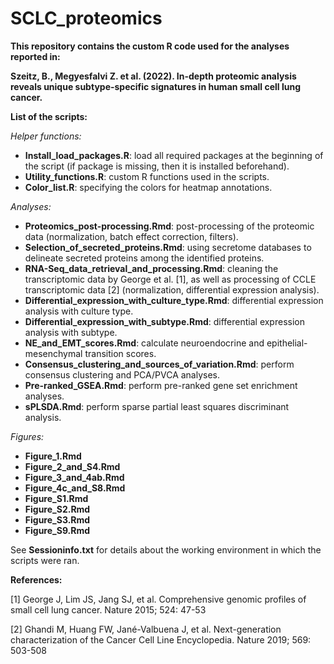 # SCLC_proteomics

**This repository contains the custom R code used for the analyses reported in:**

**Szeitz, B., Megyesfalvi Z. et al. (2022). In-depth proteomic analysis reveals unique subtype-specific signatures in human small cell lung cancer.** 


**List of the scripts:**

*Helper functions:*

- **Install_load_packages.R**: load all required packages at the beginning of the script (if package is missing, then it is installed beforehand).
- **Utility_functions.R**: custom R functions used in the scripts.
- **Color_list.R**: specifying the colors for heatmap annotations.

*Analyses:*

- **Proteomics_post-processing.Rmd**: post-processing of the proteomic data (normalization, batch effect correction, filters).
- **Selection_of_secreted_proteins.Rmd**: using secretome databases to delineate secreted proteins among the identified proteins.
- **RNA-Seq_data_retrieval_and_processing.Rmd**: cleaning the transcriptomic data by George et al. [1], as well as processing of CCLE transcriptomic data [2] (normalization, differential expression analysis).
- **Differential_expression_with_culture_type.Rmd**: differential expression analysis with culture type.
- **Differential_expression_with_subtype.Rmd**: differential expression analysis with subtype.
- **NE_and_EMT_scores.Rmd**: calculate neuroendocrine and epithelial-mesenchymal transition scores.
- **Consensus_clustering_and_sources_of_variation.Rmd**: perform consensus clustering and PCA/PVCA analyses.
- **Pre-ranked_GSEA.Rmd**: perform pre-ranked gene set enrichment analyses.
- **sPLSDA.Rmd**: perform sparse partial least squares discriminant analysis.

*Figures:*

- **Figure_1.Rmd**
- **Figure_2_and_S4.Rmd**
- **Figure_3_and_4ab.Rmd**
- **Figure_4c_and_S8.Rmd**
- **Figure_S1.Rmd**
- **Figure_S2.Rmd**
- **Figure_S3.Rmd**
- **Figure_S9.Rmd**

See **Sessioninfo.txt** for details about the working environment in which the scripts were ran.

**References:**

[1] George J, Lim JS, Jang SJ, et al. Comprehensive genomic profiles of small cell lung cancer. Nature 2015; 524: 47-53

[2] Ghandi M, Huang FW, Jané-Valbuena J, et al. Next-generation characterization of the Cancer Cell Line Encyclopedia. Nature 2019; 569: 503-508
